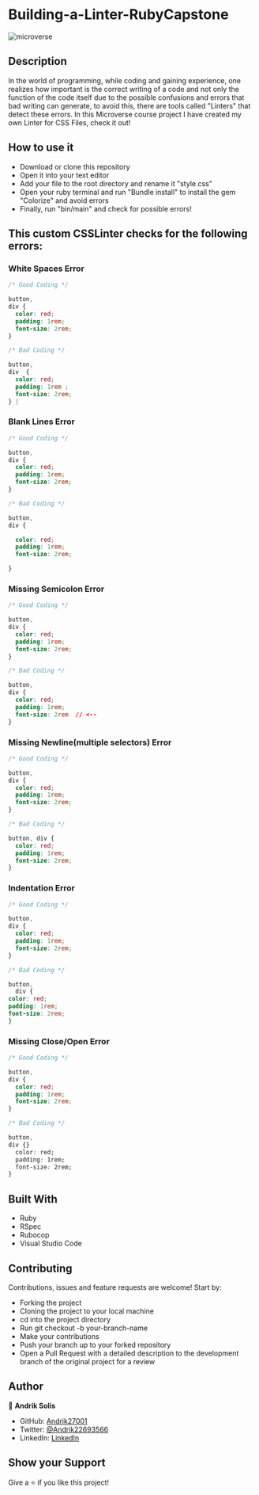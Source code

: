 # Building-a-Linter-RubyCapstone

![microverse](https://camo.githubusercontent.com/3a5835d4f56c57cec85939ac345e43fef164c178/68747470733a2f2f696d672e736869656c64732e696f2f62616467652f4d6963726f76657273652d626c756576696f6c6574)


## Description

In the world of programming, while coding and gaining experience, one realizes how important is the correct writing of a code and not only the function of the code itself due to the possible confusions and errors that bad writing can generate, to avoid this, there are tools called "Linters" that detect these errors. In this Microverse course project I have created my own Linter for CSS Files, check it out!


## How to use it

- Download or clone this repository
- Open it into your text editor
- Add your file to the root directory and rename it "style.css"
- Open your ruby terminal and run "Bundle install" to install the gem "Colorize" and avoid errors
- Finally, run "bin/main" and check for possible errors!


## This custom CSSLinter checks for the following errors:

### White Spaces Error

```css
/* Good Coding */

button,
div {
  color: red;
  padding: 1rem;
  font-size: 2rem;
}

/* Bad Coding */

button,
div  {
  color: red;
  padding: 1rem ;
  font-size: 2rem;
} |
```

### Blank Lines Error

```css
/* Good Coding */

button,
div {
  color: red;
  padding: 1rem;
  font-size: 2rem;
}

/* Bad Coding */

button,
div {

  color: red;
  padding: 1rem;
  font-size: 2rem;

}
```

### Missing Semicolon Error

```css
/* Good Coding */

button,
div {
  color: red;
  padding: 1rem;
  font-size: 2rem;
}

/* Bad Coding */

button,
div {
  color: red;
  padding: 1rem;
  font-size: 2rem  // <--
}
```

### Missing Newline(multiple selectors) Error

```css
/* Good Coding */

button,
div {
  color: red;
  padding: 1rem;
  font-size: 2rem;
}

/* Bad Coding */

button, div {
  color: red;
  padding: 1rem;
  font-size: 2rem;
}
```

### Indentation Error

```css
/* Good Coding */

button,
div {
  color: red;
  padding: 1rem;
  font-size: 2rem;
}

/* Bad Coding */

button,
  div {
color: red;
padding: 1rem;
font-size: 2rem;
}
```

### Missing Close/Open Error

```css
/* Good Coding */

button,
div {
  color: red;
  padding: 1rem;
  font-size: 2rem;
}

/* Bad Coding */

button,
div {}
  color: red;
  padding: 1rem;
  font-size: 2rem;
}
```


## Built With

- Ruby
- RSpec
- Rubocop
- Visual Studio Code


## Contributing

Contributions, issues and feature requests are welcome! Start by:

  - Forking the project
  - Cloning the project to your local machine
  - cd into the project directory
  - Run git checkout -b your-branch-name
  - Make your contributions
  - Push your branch up to your forked repository
  - Open a Pull Request with a detailed description to the development branch of the original project for a review


## Author 

👤 **Andrik Solis**
- GitHub: [Andrik27001](https://github.com/Andrik27001)
- Twitter: [@Andrik22693566](https://twitter.com/Andrik22693566)
- LinkedIn: [LinkedIn](https://www.linkedin.com/in/andrik-solis-paniagua-a0ab251b5/)


## Show your Support

Give a ⭐ if you like this project!

